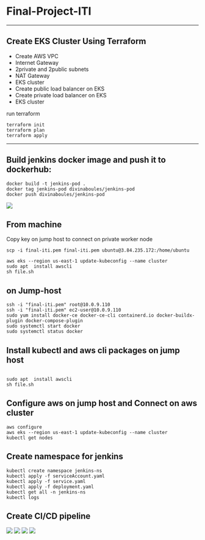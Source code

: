 # Final-Project-ITI
-------------------------------------------------------
## Create EKS Cluster Using Terraform
- Create AWS VPC
- Internet Gateway 
- 2private and 2public subnets
- NAT Gateway
- EKS cluster
- Create public load balancer on EKS
- Create private load balancer on EKS
- EKS cluster

run terraform
```
terraform init
terraform plan
terraform apply
```
-------------------------------------------------------
## Build jenkins docker image and push it to dockerhub:

```
docker build -t jenkins-pod .
docker tag jenkins-pod divinaboules/jenkins-pod
docker push divinaboules/jenkins-pod
```
<img src="https://user-images.githubusercontent.com/92440274/221447756-34d7ad22-0186-4972-8774-5a4b1e0c04d3.png">

## From machine
Copy key on jump host to connect on private worker node
```
scp -i final-iti.pem final-iti.pem ubuntu@3.84.235.172:/home/ubuntu
```
```
aws eks --region us-east-1 update-kubeconfig --name cluster
sudo apt  install awscli
sh file.sh
```
## on Jump-host
```
ssh -i "final-iti.pem" root@10.0.9.110
ssh -i "final-iti.pem" ec2-user@10.0.9.110
sudo yum install docker-ce docker-ce-cli containerd.io docker-buildx-plugin docker-compose-plugin
sudo systemctl start docker
sudo systemctl status docker
```
## Install kubectl and aws cli packages on jump host
```

sudo apt  install awscli
sh file.sh
```
## Configure aws on jump host and Connect on aws cluster
```
aws configure
aws eks --region us-east-1 update-kubeconfig --name cluster
kubectl get nodes 
```
## Create namespace for jenkins
```
kubectl create namespace jenkins-ns
kubectl apply -f serviceAccount.yaml
kubectl apply -f service.yaml
kubectl apply -f deployment.yaml
kubectl get all -n jenkins-ns
kubectl logs
```
## Create CI/CD pipeline
<img src="https://user-images.githubusercontent.com/92440274/221448555-d01fda51-fa82-4bfc-b625-ceb2610fe62c.png">
<img src="https://user-images.githubusercontent.com/92440274/221448613-1c95666e-96f4-4eee-a7e9-0c4a619d5964.png">
<img src="https://user-images.githubusercontent.com/92440274/221444056-a73cc1c8-6ff4-4ff4-9205-4c99a08403ca.png">
<img src="https://user-images.githubusercontent.com/92440274/221448819-5b0f0e01-f189-4152-8f06-38925f3b8a88.png">




